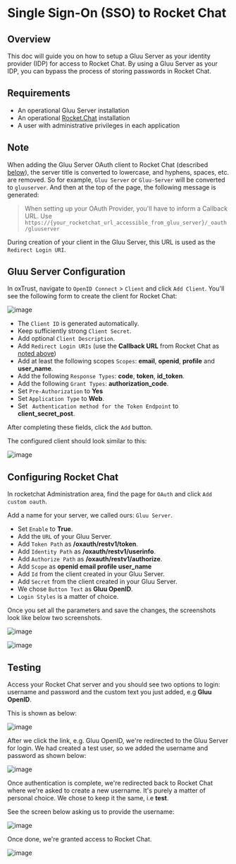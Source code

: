 # Single Sign-On (SSO) to Rocket Chat

## Overview
This doc will guide you on how to setup a Gluu Server as your identity provider (IDP) for access to Rocket Chat. By using a Gluu Server as your IDP, you can bypass the process of storing passwords in Rocket Chat. 

## Requirements

- An operational Gluu Server installation 
- An operational [Rocket.Chat](https://rocket.chat) installation
- A user with administrative privileges in each application 

## Note
 
When adding the Gluu Server OAuth client to Rocket Chat (described [below](#rocket-chat-configuration)), the server title is converted to lowercase, and hyphens, spaces, etc. are removed. So for example, `Gluu Server` or `Gluu-Server` will be converted to `gluuserver`. And then at the top of the page, the following message is generated:

> When setting up your OAuth Provider, you'll have to inform a Callback URL. Use `https://{your_rocketchat_url_accessible_from_gluu_server}/_oauth/gluuserver`

During creation of your client in the Gluu Server, this URL is used as the `Redirect Login URI`. 

## Gluu Server Configuration

In oxTrust, navigate to `OpenID Connect` > `Client` and click `Add Client`. You'll see the following form to create the client for Rocket Chat:  

![image](img/gri_blank_client_creation_form.png)

- The `Client ID` is generated automatically.
- Keep sufficiently strong `Client Secret`.
- Add optional `Client Description`.
- Add `Redirect Login URIs` (use the **Callback URL** from Rocket Chat as [noted above](#note))
- Add at least the following scopes `Scopes`: **email**, **openid**, **profile** and **user_name**.
- Add the following `Response Types`: **code**, **token**, **id_token**.
- Add the following `Grant Types`: **authorization_code**.
- Set `Pre-Authorization` to **Yes**
- Set `Application Type` to **Web**.
- Set ` Authentication method for the Token Endpoint` to **client_secret_post**.

After completing these fields, click the `Add` button. 

The configured client should look similar to this:

![image](img/gri_GluuServerClientSettings.png)


## Configuring Rocket Chat
 
In rocketchat Administration area, find the page for `OAuth` and click `Add custom oauth`. 

Add a name for your server, we called ours: `Gluu Server`.

- Set `Enable` to **True**.
- Add the `URL` of your Gluu Server.
- Add `Token Path` as **/oxauth/restv1/token**.
- Add `Identity Path` as **/oxauth/restv1/userinfo**.
- Add `Authorize Path` as **/oxauth/restv1/authorize**.
- Add `Scope` as **openid email profile user_name**
- Add `Id` from the client created in your Gluu Server.
- Add `Secret` from the client created in your Gluu Server.
- We chose `Button Text` as **Gluu OpenID**.
- `Login Styles` is a matter of choice.

Once you set all the parameters and save the changes, the screenshots look like below two screenshots.

![image](img/gri_Rocketchatsettings1.png)

![image](img/gri_Rocketchatsettings2.png)

## Testing
Access your Rocket Chat server and you should see two options to login: username and password and the custom text you just added, e.g **Gluu OpenID**. 

This is shown as below:

![image](img/gri_RocketchatLoginForm.png)

After we click the link, e.g. Gluu OpenID, we're redirected to the Gluu Server for login. We had created a test user, so we added the username and password as shown below:

![image](img/gri_GluuServerLoginScreen.png)

Once authentication is complete, we're redirected back to Rocket Chat where we're asked to create a new username. It's purely a matter of personal choice. We chose to keep it the same, i.e **test**. 

See the screen below asking us to provide the username:

![image](img/gri_RocketchatUserRegistration.png)

Once done, we're granted access to Rocket Chat.

![image](img/gri_AfterLogin.png)
